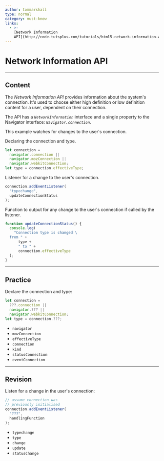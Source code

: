 ```yaml
---
author: tommarshall
type: normal
category: must-know
links:
  - >-
    [Network Information
    API](http://code.tutsplus.com/tutorials/html5-network-information-api--cms-21598){website}
---
```


# Network Information API


---

## Content

The *Network Information API* provides information about the system's connection. It's used to choose either high definition or low definition content for a user, dependent on their connection.

The API has a *`NetworkInformation`* interface and a single property to the Navigator interface: *`Navigator.connection`*.

This example watches for changes to the user's connection.

Declaring the connection and type.

```javascript
let connection =
  navigator.connection ||
  navigator.mozConnection ||
  navigator.webkitConnection;
let type = connection.effectiveType;
```

Listener for a change to the user's connection.

```javascript
connection.addEventListener(
  "typechange",
  updateConnectionStatus
);
```

Function to output for any change to the user's connection if called by the listener.

```javascript
function updateConnectionStatus() {
  console.log(
    "Connection type is changed \
  from " +
      type +
      " to " +
      connection.effectiveType
  );
}
```


---

## Practice

Declare the connection and type:

```javascript
let connection =
  ???.connection ||
  navigator.??? ||
  navigator.webkitConnection;
let type = connection.???;
```

* `navigator`
* `mozConnection`
* `effectiveType`
* `connection`
* `kind`
* `statusConnection`
* `eventConnection`


---

## Revision

Listen for a change in the user's connection:

```javascript
// assume connection was
// previously initialised
connection.addEventListener(
  "???",
  handlingFunction
);
```

* `typechange`
* `type`
* `change`
* `update`
* `statusChange`
